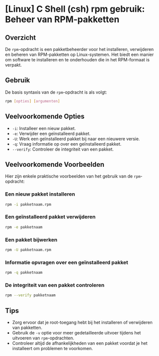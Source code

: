 # [Linux] C Shell (csh) rpm gebruik: Beheer van RPM-pakketten

## Overzicht
De `rpm`-opdracht is een pakketbeheerder voor het installeren, verwijderen en beheren van RPM-pakketten op Linux-systemen. Het biedt een manier om software te installeren en te onderhouden die in het RPM-formaat is verpakt.

## Gebruik
De basis syntaxis van de `rpm`-opdracht is als volgt:

```bash
rpm [opties] [argumenten]
```

## Veelvoorkomende Opties
- `-i`: Installeer een nieuw pakket.
- `-e`: Verwijder een geïnstalleerd pakket.
- `-U`: Werk een geïnstalleerd pakket bij naar een nieuwere versie.
- `-q`: Vraag informatie op over een geïnstalleerd pakket.
- `--verify`: Controleer de integriteit van een pakket.

## Veelvoorkomende Voorbeelden
Hier zijn enkele praktische voorbeelden van het gebruik van de `rpm`-opdracht:

### Een nieuw pakket installeren
```bash
rpm -i pakketnaam.rpm
```

### Een geïnstalleerd pakket verwijderen
```bash
rpm -e pakketnaam
```

### Een pakket bijwerken
```bash
rpm -U pakketnaam.rpm
```

### Informatie opvragen over een geïnstalleerd pakket
```bash
rpm -q pakketnaam
```

### De integriteit van een pakket controleren
```bash
rpm --verify pakketnaam
```

## Tips
- Zorg ervoor dat je root-toegang hebt bij het installeren of verwijderen van pakketten.
- Gebruik de `-v` optie voor meer gedetailleerde uitvoer tijdens het uitvoeren van `rpm`-opdrachten.
- Controleer altijd de afhankelijkheden van een pakket voordat je het installeert om problemen te voorkomen.